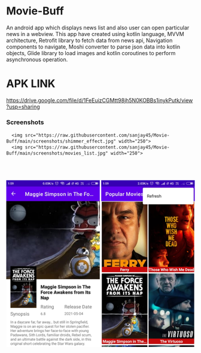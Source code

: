# Movie-Buff
An android app which displays news list and also user can open particular news in a webview.
This app have created using kotlin language, MVVM architecture, Retrofit library to fetch data from news api, Navigation components to navigate, Moshi converter to parse json data into kotlin objects, Glide library to load images and kotlin coroutines to perform asynchronous operation.

# APK LINK
https://drive.google.com/file/d/1FeEuizCGMtt98jh5N0KOBBs1inykPutk/view?usp=sharing

<h3>Screenshots</h3>

<div class="row">

      <img src="https://raw.githubusercontent.com/sanjay45/Movie-Buff/main/screenshots/shimmer_effect.jpg" width="250">
      <img src="https://raw.githubusercontent.com/sanjay45/Movie-Buff/main/screenshots/movies_list.jpg" width="250">     
      
</div>
<br>
<br>
<br>
<div class="row">
      <img src="https://raw.githubusercontent.com/sanjay45/Movie-Buff/main/screenshots/movie_details.jpg" width="250">
      <img src="https://raw.githubusercontent.com/sanjay45/Movie-Buff/main/screenshots/refresh_data.jpg" width="250">
</div>


